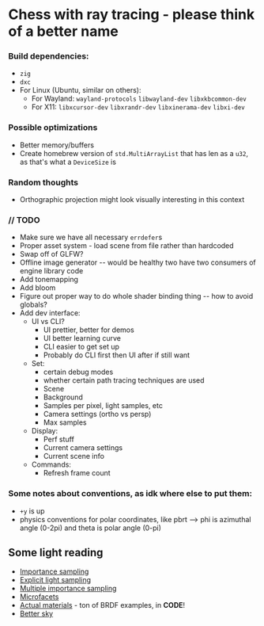 # Chess with ray tracing - please think of a better name

### Build dependencies:
* `zig`
* `dxc`
* For Linux (Ubuntu, similar on others):
    * For Wayland: `wayland-protocols` `libwayland-dev` `libxkbcommon-dev`
    * For X11: `libxcursor-dev` `libxrandr-dev` `libxinerama-dev` `libxi-dev`

### Possible optimizations
* Better memory/buffers
* Create homebrew version of `std.MultiArrayList` that has len as a `u32`, as that's what a `DeviceSize` is

### Random thoughts
* Orthographic projection might look visually interesting in this context 

### // TODO
* Make sure we have all necessary `errdefer`s
* Proper asset system - load scene from file rather than hardcoded
* Swap off of GLFW?
* Offline image generator -- would be healthy two have two consumers of engine library code
* Add tonemapping
* Add bloom
* Figure out proper way to do whole shader binding thing -- how to avoid globals?
* Add dev interface:
  * UI vs CLI?
    * UI prettier, better for demos
    * UI better learning curve 
    * CLI easier to get set up
    * Probably do CLI first then UI after if still want
  * Set:
    * certain debug modes
    * whether certain path tracing techniques are used
    * Scene
    * Background
    * Samples per pixel, light samples, etc
    * Camera settings (ortho vs persp)
    * Max samples
  * Display:
    * Perf stuff
    * Current camera settings
    * Current scene info
  * Commands:
    * Refresh frame count

### Some notes about conventions, as idk where else to put them:
* `+y` is up
* physics conventions for polar coordinates, like pbrt --> phi is azimuthal angle (0-2pi) and theta is polar angle (0-pi)

## Some light reading
- [Importance sampling](https://computergraphics.stackexchange.com/q/4979)
- [Explicit light sampling](https://computergraphics.stackexchange.com/q/5152)
- [Multiple importance sampling](https://graphics.stanford.edu/courses/cs348b-03/papers/veach-chapter9.pdf)
- [Microfacets](https://agraphicsguy.wordpress.com/2015/11/01/sampling-microfacet-brdf/)
- [Actual materials](https://github.com/wdas/brdf) - ton of BRDF examples, in **CODE**!
- [Better sky](https://sebh.github.io/publications/egsr2020.pdf)
